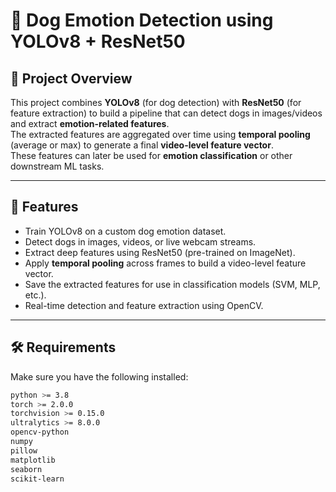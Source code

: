 # 🐶 Dog Emotion Detection using YOLOv8 + ResNet50

## 📌 Project Overview
This project combines **YOLOv8** (for dog detection) with **ResNet50** (for feature extraction) to build a pipeline that can detect dogs in images/videos and extract **emotion-related features**.  
The extracted features are aggregated over time using **temporal pooling** (average or max) to generate a final **video-level feature vector**.  
These features can later be used for **emotion classification** or other downstream ML tasks.

---

## 🚀 Features
- Train YOLOv8 on a custom dog emotion dataset.
- Detect dogs in images, videos, or live webcam streams.
- Extract deep features using ResNet50 (pre-trained on ImageNet).
- Apply **temporal pooling** across frames to build a video-level feature vector.
- Save the extracted features for use in classification models (SVM, MLP, etc.).
- Real-time detection and feature extraction using OpenCV.

---

## 🛠 Requirements
Make sure you have the following installed:

```bash
python >= 3.8
torch >= 2.0.0
torchvision >= 0.15.0
ultralytics >= 8.0.0
opencv-python
numpy
pillow
matplotlib
seaborn
scikit-learn
